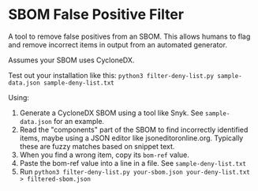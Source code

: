# SBOM False Positive Filter

A tool to remove false positives from an SBOM. This allows humans to flag and remove incorrect items in output from an automated generator. 

Assumes your SBOM uses CycloneDX.

Test out your installation like this: 
`python3 filter-deny-list.py sample-data.json sample-deny-list.txt`

Using:
1. Generate a CycloneDX SBOM using a tool like Snyk. See `sample-data.json` for an example.
2. Read the "components" part of the SBOM to find incorrectly identified items, maybe using a JSON editor like jsoneditoronline.org. Typically these are fuzzy matches based on snippet text.
3. When you find a wrong item, copy its `bom-ref` value.
4. Paste the bom-ref value into a line in a file. See `sample-deny-list.txt`
5. Run `python3 filter-deny-list.py your-sbom.json your-deny-list.txt > filtered-sbom.json`




